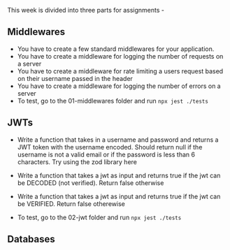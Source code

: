 This week is divided into three parts for assignments - 

## Middlewares
 - You have to create a few standard middlewares for your application.
 - You have to create a middleware for logging the number of requests on a server
 - You have to create a middleware for rate limiting a users request based on their username passed in the header
 - You have to create a middleware for logging the number of errors on a server
 - To test, go to the 01-middlewares folder and run `npx jest ./tests`
 
## JWTs
 - Write a function that takes in a username and password and returns a JWT token with the username encoded. Should return null if the username is not a valid email or if the password is less than 6 characters. Try using the zod library here

 - Write a function that takes a jwt as input and returns true if the jwt can be DECODED (not verified). Return false otherwise

 - Write a function that takes a jwt as input and returns true if the jwt can be VERIFIED. Return false otherewise
 
 - To test, go to the 02-jwt folder and run `npx jest ./tests`

## Databases